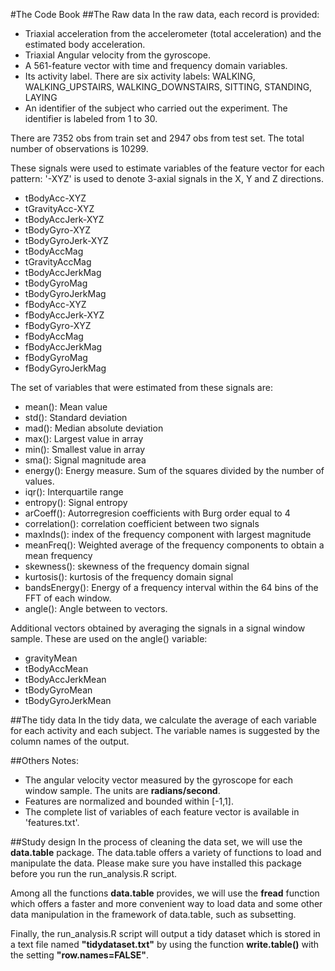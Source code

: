 #The Code Book
##The Raw data
In the raw data, each record is provided:
* Triaxial acceleration from the accelerometer (total acceleration) and the estimated body acceleration.
* Triaxial Angular velocity from the gyroscope. 
* A 561-feature vector with time and frequency domain variables. 
* Its activity label. There are six activity labels: WALKING, WALKING_UPSTAIRS, WALKING_DOWNSTAIRS, SITTING, STANDING, LAYING
* An identifier of the subject who carried out the experiment. The identifier is labeled from 1 to 30.

There are 7352 obs from train set and 2947 obs from test set. The total number of observations is 10299.

These signals were used to estimate variables of the feature vector for each pattern:  '-XYZ' is used to denote 3-axial signals in the X, Y and Z directions.
* tBodyAcc-XYZ
* tGravityAcc-XYZ
* tBodyAccJerk-XYZ
* tBodyGyro-XYZ
* tBodyGyroJerk-XYZ
* tBodyAccMag
* tGravityAccMag
* tBodyAccJerkMag
* tBodyGyroMag
* tBodyGyroJerkMag
* fBodyAcc-XYZ
* fBodyAccJerk-XYZ
* fBodyGyro-XYZ
* fBodyAccMag
* fBodyAccJerkMag
* fBodyGyroMag
* fBodyGyroJerkMag

The set of variables that were estimated from these signals are: 
* mean(): Mean value
* std(): Standard deviation
* mad(): Median absolute deviation 
* max(): Largest value in array
* min(): Smallest value in array
* sma(): Signal magnitude area
* energy(): Energy measure. Sum of the squares divided by the number of values. 
* iqr(): Interquartile range 
* entropy(): Signal entropy
* arCoeff(): Autorregresion coefficients with Burg order equal to 4
* correlation(): correlation coefficient between two signals
* maxInds(): index of the frequency component with largest magnitude
* meanFreq(): Weighted average of the frequency components to obtain a mean frequency
* skewness(): skewness of the frequency domain signal 
* kurtosis(): kurtosis of the frequency domain signal 
* bandsEnergy(): Energy of a frequency interval within the 64 bins of the FFT of each window.
* angle(): Angle between to vectors.

Additional vectors obtained by averaging the signals in a signal window sample. These are used on the angle() variable:
* gravityMean
* tBodyAccMean
* tBodyAccJerkMean
* tBodyGyroMean
* tBodyGyroJerkMean

##The tidy data
In the tidy data, we calculate the average of each variable for each activity and each subject. The variable names is suggested by the column names of the output.

##Others
Notes:
* The angular velocity vector measured by the gyroscope for each window sample. The units are <b>radians/second</b>.
* Features are normalized and bounded within [-1,1].
* The complete list of variables of each feature vector is available in 'features.txt'.

##Study design
In the process of cleaning the data set, we will use the <b>data.table</b> package. The </b>data.table</b> offers a variety of functions to load and manipulate the data. Please make sure you have installed this package before you run the run_analysis.R script. 

Among all the functions <b>data.table</b> provides, we will use the <b>fread</b> function which offers a faster and more convenient way to load data and some other data manipulation in the framework of data.table, such as subsetting. 

Finally, the run_analysis.R script will output a tidy dataset which is stored in a text file named <b>"tidydataset.txt"</b> by using the function <b>write.table()</b> with the setting <b>"row.names=FALSE"</b>.
